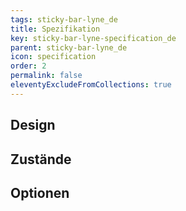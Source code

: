 ```yaml
---
tags: sticky-bar-lyne_de
title: Spezifikation
key: sticky-bar-lyne-specification_de
parent: sticky-bar-lyne_de
icon: specification
order: 2
permalink: false
eleventyExcludeFromCollections: true
---
```


## Design 

## Zustände

## Optionen


